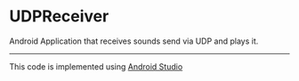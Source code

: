 # UDPReceiver
Android Application that receives sounds send via UDP and plays it.



******************************************************************************************
This code is implemented using [Android Studio](https://developer.android.com/studio/index.html)
